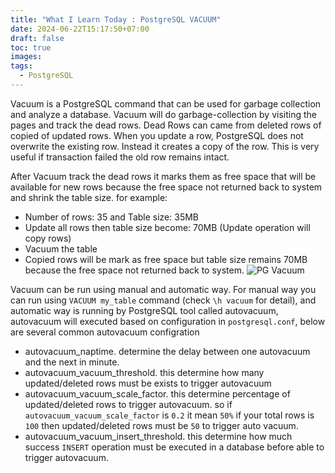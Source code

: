 ```yaml
---
title: "What I Learn Today : PostgreSQL VACUUM"
date: 2024-06-22T15:17:50+07:00
draft: false
toc: true
images:
tags:
  - PostgreSQL
---
```


Vacuum is a PostgreSQL command that can be used for garbage collection and analyze a database. Vacuum will do garbage-collection by visiting the pages and track the dead rows. Dead Rows can came from deleted rows of copied of updated rows. When you update a row, PostgreSQL does not overwrite the existing row. Instead it creates a copy of the row. This is very useful if transaction failed the old row  remains intact.

After Vacuum track the dead rows it marks them as free space that will be available for new rows because the free space not returned back to system and shrink the table size. for example:
- Number of rows: 35 and Table size: 35MB
- Update all rows then table size become: 70MB (Update operation will copy rows)
- Vacuum the table
- Copied rows will be mark as free space but table size remains 70MB because the free space not returned back to system.
![PG Vacuum](../images/pg-vacuum.png)

Vacuum can be run using manual and automatic way. For manual way you can run using `VACUUM my_table` command (check `\h vacuum` for detail), and automatic way is running by PostgreSQL tool called autovacuum, autovacuum will executed based on configuration in `postgresql.conf`, below are several common autovacuum configration
- autovacuum_naptime. determine the delay between one autovacuum and the next in minute.
- autovacuum_vacuum_threshold. this determine how many updated/deleted rows must be exists to trigger autovacuum
- autovacuum_vacuum_scale_factor. this determine percentage of updated/deleted rows to trigger autovacuum. so if `autovacuum_vacuum_scale_factor` is `0.2` it mean `50%` if your total rows is `100` then updated/deleted rows must be `50` to trigger auto vacuum.
- autovacuum_vacuum_insert_threshold. this determine how much success `INSERT` operation must be executed in a database before able to trigger autovacuum.